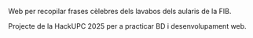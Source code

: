Web per recopilar frases cèlebres dels lavabos dels aularis de la FIB.

Projecte de la HackUPC 2025 per a practicar BD i desenvolupament web.
